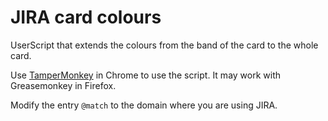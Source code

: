 # JIRA card colours

UserScript that extends the colours from the band of the card to the whole card.

Use [TamperMonkey](https://tampermonkey.net) in Chrome to use the script. It may work with Greasemonkey in Firefox.

Modify the entry `@match` to the domain where you are using JIRA.
